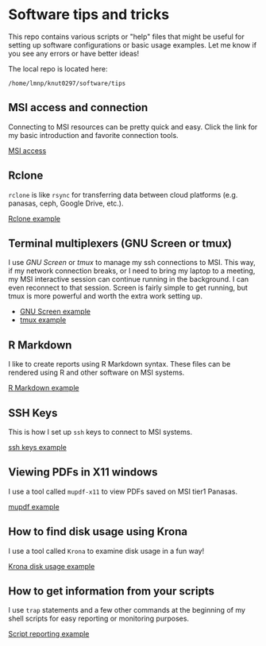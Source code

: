 # Software tips and tricks

This repo contains various scripts or "help" files that might be useful for setting up software configurations or basic usage examples. Let me know if you see any errors or have better ideas!

The local repo is located here:

    /home/lmnp/knut0297/software/tips



## MSI access and connection

Connecting to MSI resources can be pretty quick and easy. Click the link for my basic introduction and favorite connection tools.


[MSI access](access_msi/readme.md)




## Rclone

`rclone` is like `rsync` for transferring data between cloud platforms (e.g. panasas, ceph, Google Drive, etc.).


[Rclone example](rclone/readme.md)


## Terminal multiplexers (GNU Screen or tmux) 

I use *GNU Screen* or *tmux* to manage my ssh connections to MSI. This way, if my network connection breaks, or I need to bring my laptop to a meeting, my MSI interactive session can continue running in the background. I can even reconnect to that session. Screen is fairly simple to get running, but tmux is more powerful and worth the extra work setting up. 

* [GNU Screen example](gnu_screen/readme.md)  
* [tmux example](tmux/readme.md)


## R Markdown

I like to create reports using R Markdown syntax. These files can be rendered using R and other software on MSI systems. 

[R Markdown example](rmarkdown/readme.md)





## SSH Keys

This is how I set up `ssh` keys to connect to MSI systems.

[ssh keys example](ssh_keys/readme.md)






## Viewing PDFs in X11 windows

I use a tool called `mupdf-x11` to view PDFs saved on MSI tier1 Panasas.

[mupdf example](mupdf/readme.md)



## How to find disk usage using Krona

I use a tool called `Krona` to examine disk usage in a fun way!

[Krona disk usage example](disk_usage/readme.md)



## How to get information from your scripts

I use `trap` statements and a few other commands at the beginning of my shell scripts for easy reporting or monitoring purposes.

[Script reporting example](script_reporting/readme.md)



